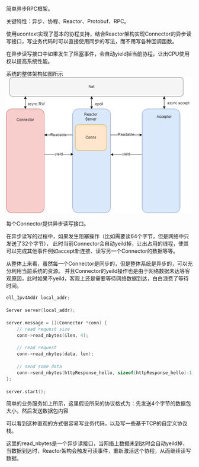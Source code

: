 简单异步RPC框架。

关键特性：异步、协程、Reactor、Protobuf、RPC。

使用ucontext实现了基本的协程支持，结合Reactor架构实现Connector的异步读写接口，写业务代码时可以直接使用同步的写法，而不用写各种回调函数。

在异步读写接口中如果发生了阻塞事件，会自动yield掉当前协程，让出CPU使用权以提高系统性能。


系统的整体架构如图所示![png1](https://github.com/lotuscc/arpc/blob/dev/img/arpc.drawio.png)

每个Connector提供异步读写接口。

在异步读写的过程中，如果发生阻塞操作（比如需要读64个字节，但是网络中只发送了32个字节），
此时当前Connector会自动yeild掉，让出占用的线程，使其可以完成其他事件例如accept新连接、读写另一个Connector的数据等等。

从整体上来看，虽然每一个Connector是同步的，但是整体系统是异步的，可以充分利用当前系统的资源。
并且Connector的yeild操作也是由于网络数据未达等客观原因，此时如果不yeild，客观上还是需要等待网络数据到达，白白浪费了等待时间。


```cpp
ell_Ipv4Addr local_addr;

Server server(local_addr);

server.message = [](Connector *conn) {   
    // read request size
    conn->read_nbytes(&len, 4);

    // read request
    conn->read_nbytes(data, len);

    // send some data
    conn->send_nbytes(httpResponse_hello, sizeof(httpResponse_hello)-1);
};

server.start();
```

简单的业务服务如上所示，这里假设所采的协议格式为：先发送4个字节的数据包大小，然后发送数据包内容

可以看到这种直观的方式很容易写业务代码，以及写一些基于TCP的自定义协议栈。

这里的read_nbytes是一个异步读接口，当网络上数据未到达时会自动yeild掉，当数据到达时，Reactor架构会触发可读事件，重新激活这个协程，从而继续读写数据。

